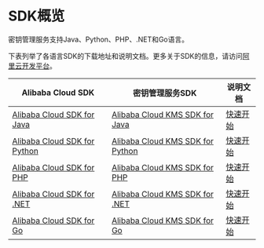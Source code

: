 # SDK概览

密钥管理服务支持Java、Python、PHP、.NET和Go语言。

下表列举了各语言SDK的下载地址和说明文档。更多关于SDK的信息，请访问[阿里云开发平台](https://open.aliyun.com/sdk)。

|Alibaba Cloud SDK|密钥管理服务SDK|说明文档|
|-----------------|---------|----|
|[Alibaba Cloud SDK for Java](https://open.aliyun.com/sdk?language=java&product=sdkcore)|[Alibaba Cloud KMS SDK for Java](https://open.aliyun.com/sdk?language=java&product=kms)|[快速开始]()|
|[Alibaba Cloud SDK for Python](https://open.aliyun.com/sdk?language=python&product=sdkcore)|[Alibaba Cloud KMS SDK for Python](https://open.aliyun.com/sdk?language=python&product=kms)|[快速开始]()|
|[Alibaba Cloud SDK for PHP](https://open.aliyun.com/sdk?language=php)|[Alibaba Cloud KMS SDK for PHP](https://open.aliyun.com/sdk?language=php&product=kms)|[快速开始]()|
|[Alibaba Cloud SDK for .NET](https://open.aliyun.com/sdk?language=net)|[Alibaba Cloud KMS SDK for .NET](https://open.aliyun.com/sdk?language=net&product=kms)|[快速开始]()|
|[Alibaba Cloud SDK for Go](https://open.aliyun.com/sdk?language=go&product=sdkpackage)|[Alibaba Cloud KMS SDK for Go](https://open.aliyun.com/sdk?language=go&product=kms)|[快速开始]()|

